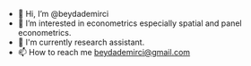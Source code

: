 - 👋 Hi, I’m @beydademirci
- 👀 I’m interested in econometrics especially spatial and panel econometrics.
- 🌱 I'm currently research assistant.
- 📫 How to reach me beydademirci@gmail.com

<!---
beydademirci/beydademirci is a ✨ special ✨ repository because its `README.md` (this file) appears on your GitHub profile.
You can click the Preview link to take a look at your changes.
--->

